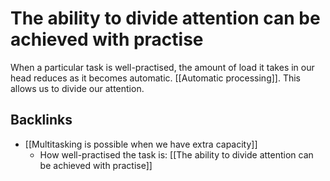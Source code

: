 # The ability to divide attention can be achieved with practise
When a particular task is well-practised, the amount of load it takes in our head reduces as it becomes automatic. [[Automatic processing]]. This allows us to divide our attention.

## Backlinks
* [[Multitasking is possible when we have extra capacity]]
	* How well-practised the task is: [[The ability to divide attention can be achieved with practise]]

<!-- #evergreen -->

<!-- {BearID:C6B081E3-750A-43BA-8EA1-F06BD7794B70-652-000001CDD8B50F75} -->
